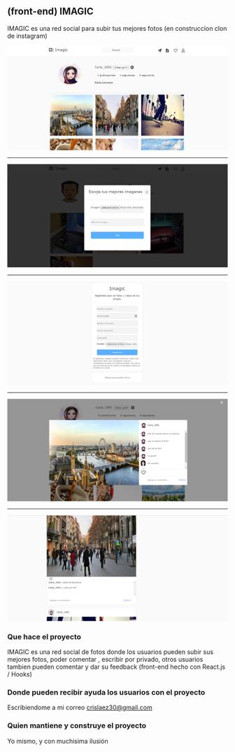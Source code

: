 ## (front-end) IMAGIC

IMAGIC es una red social para subir tus mejores fotos (en construccion clon de instagram)

<img src="https://github.com/crislaez/Front-End_Imagic/blob/master/src/Img/foto_proyecto.PNG" />
<hr>
<img src="https://github.com/crislaez/Front-End_Imagic/blob/master/src/Img/foto_proyecto_2.PNG" />
<hr>
<img src="https://github.com/crislaez/Front-End_Imagic/blob/master/src/Img/foto_proyecto_3.PNG" />
<hr>
<img src="https://github.com/crislaez/Front-End_Imagic/blob/master/src/Img/foto_proyecto_4.PNG" />
<hr>
<img src="https://github.com/crislaez/Front-End_Imagic/blob/master/src/Img/foto_proyecto_5.PNG" />

### Que hace el proyecto

IMAGIC es una red social de fotos donde los usuarios pueden subir sus mejores fotos, poder comentar
, escribir por privado, otros usuarios tambien pueden comentar y dar su feedback (front-end hecho con React.js / Hooks)
 
### Donde pueden recibir ayuda los usuarios con el proyecto
 
Escribiendome a mi correo crislaez30@gmail.com

### Quien mantiene y construye el proyecto

Yo mismo, y con muchisima ilusión

